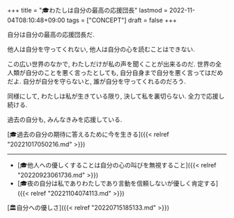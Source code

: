 +++
title = "🎓わたしは自分の最高の応援団長"
lastmod = 2022-11-04T08:10:48+09:00
tags = ["CONCEPT"]
draft = false
+++

自分は自分の最高の応援団長だ.

他人は自分を守ってくれない, 他人は自分の心を読むことはできない.

この広い世界のなかで, わたしだけが私の声を聞くことが出来るのだ. 世界の全人類が自分のことを悪く言ったとしても, 自分自身まで自分を悪く言ってはだめだよ. 自分が自分を守らないと, 誰が自分を守ってくれるのだろう.

同様にして, わたしは私が生きている限り, 決して私を裏切らない. 全力で応援し続ける.

過去の自分も, みんなきみを応援している.

[🎓過去の自分の期待に答えるために今を生きる]({{< relref "20221017050216.md" >}})

---

-   [🎓他人への優しくすることは自分の心の叫びを無視すること]({{< relref "20220923061736.md" >}})
-   [🎓夜の自分は私でありわたしであり言動を信頼しないが優しく肯定する]({{< relref "20221104074113.md" >}})

[🏛自分への優しさ]({{< relref "20220715185133.md" >}})
